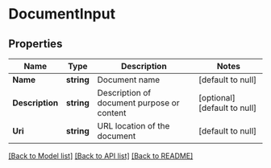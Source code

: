 # DocumentInput

## Properties
Name | Type | Description | Notes
------------ | ------------- | ------------- | -------------
**Name** | **string** | Document name | [default to null]
**Description** | **string** | Description of document purpose or content | [optional] [default to null]
**Uri** | **string** | URL location of the document | [default to null]

[[Back to Model list]](../README.md#documentation-for-models) [[Back to API list]](../README.md#documentation-for-api-endpoints) [[Back to README]](../README.md)

